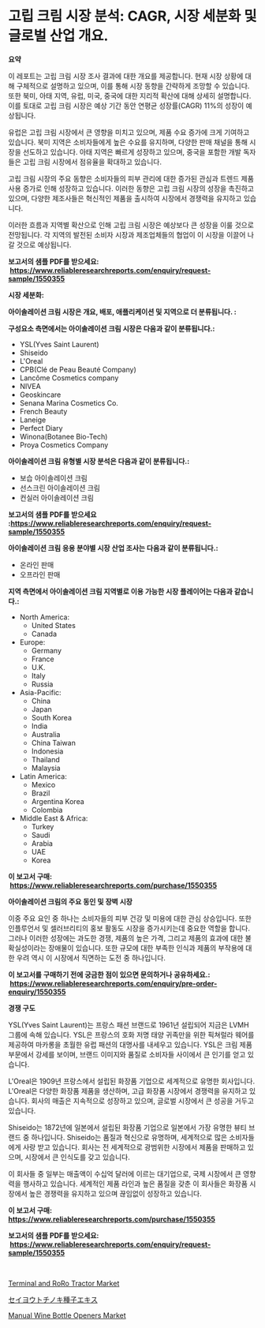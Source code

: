 <p><h1>고립 크림 시장 분석: CAGR, 시장 세분화 및 글로벌 산업 개요.</h1></p><p><strong>요약</strong></p>
<p><p>이 레포트는 고립 크림 시장 조사 결과에 대한 개요를 제공합니다. 현재 시장 상황에 대해 구체적으로 설명하고 있으며, 이를 통해 시장 동향을 간략하게 조망할 수 있습니다. 또한 북미, 아태 지역, 유럽, 미국, 중국에 대한 지리적 확산에 대해 상세히 설명합니다. 이를 토대로 고립 크림 시장은 예상 기간 동안 연평균 성장률(CAGR) 11%의 성장이 예상됩니다.</p><p>유럽은 고립 크림 시장에서 큰 영향을 미치고 있으며, 제품 수요 증가에 크게 기여하고 있습니다. 북미 지역은 소비자들에게 높은 수요를 유지하며, 다양한 판매 채널을 통해 시장을 선도하고 있습니다. 아태 지역은 빠르게 성장하고 있으며, 중국을 포함한 개발 독자들은 고립 크림 시장에서 점유율을 확대하고 있습니다.</p><p>고립 크림 시장의 주요 동향은 소비자들의 피부 관리에 대한 증가된 관심과 트렌드 제품 사용 증가로 인해 성장하고 있습니다. 이러한 동향은 고립 크림 시장의 성장을 촉진하고 있으며, 다양한 제조사들은 혁신적인 제품을 출시하여 시장에서 경쟁력을 유지하고 있습니다.</p><p>이러한 흐름과 지역별 확산으로 인해 고립 크림 시장은 예상보다 큰 성장을 이룰 것으로 전망됩니다. 각 지역의 발전된 소비자 시장과 제조업체들의 협업이 이 시장을 이끌어 나갈 것으로 예상됩니다.</p></p>
<p><strong>보고서의 샘플 PDF를 받으세요: &nbsp;<a href="https://www.reliableresearchreports.com/enquiry/request-sample/1550355">https://www.reliableresearchreports.com/enquiry/request-sample/1550355</a></strong></p>
<p><strong>시장 세분화:</strong></p>
<p><strong> 아이솔레이션 크림 시장은 개요, 배포, 애플리케이션 및 지역으로 더 분류됩니다. :</strong></p>
<p><strong>구성요소 측면에서는 아이솔레이션 크림 시장은 다음과 같이 분류됩니다.:</strong></p>
<p><ul><li>YSL(Yves Saint Laurent)</li><li>Shiseido</li><li>L'Oreal</li><li>CPB(Clé de Peau Beauté Company)</li><li>Lancôme Cosmetics company</li><li>NIVEA</li><li>Geoskincare</li><li>Senana Marina Cosmetics Co.</li><li>French Beauty</li><li>Laneige</li><li>Perfect Diary</li><li>Winona(Botanee Bio-Tech)</li><li>Proya Cosmetics Company</li></ul></p>
<p><strong> 아이솔레이션 크림 유형별 시장 분석은 다음과 같이 분류됩니다.:</strong></p>
<p><ul><li>보습 아이솔레이션 크림</li><li>선스크린 아이솔레이션 크림</li><li>컨실러 아이솔레이션 크림</li></ul></p>
<p><strong>보고서의 샘플 PDF를 받으세요 :<a href="https://www.reliableresearchreports.com/enquiry/request-sample/1550355">https://www.reliableresearchreports.com/enquiry/request-sample/1550355</a></strong></p>
<p><strong> 아이솔레이션 크림 응용 분야별 시장 산업 조사는 다음과 같이 분류됩니다.:</strong></p>
<p><ul><li>온라인 판매</li><li>오프라인 판매</li></ul></p>
<p><strong>지역 측면에서 아이솔레이션 크림 지역별로 이용 가능한 시장 플레이어는 다음과 같습니다.:</strong></p>
<p><ul>
    <li>
        North America:
        <ul>
            <li>United States</li>
            <li>Canada</li>
        </ul>
    </li>
    <li>
        Europe:
        <ul>
            <li>Germany</li>
            <li>France</li>
            <li>U.K.</li>
            <li>Italy</li>
            <li>Russia</li>
        </ul>
    </li>
    <li>
        Asia-Pacific:
        <ul>
            <li>China</li>
            <li>Japan</li>
            <li>South Korea</li>
            <li>India</li>
            <li>Australia</li>
            <li>China Taiwan</li>
            <li>Indonesia</li>
            <li>Thailand</li>
            <li>Malaysia</li>
        </ul>
    </li>
    <li>
        Latin America:
        <ul>
            <li>Mexico</li>
            <li>Brazil</li>
            <li>Argentina Korea</li>
            <li>Colombia</li>
        </ul>
    </li>
    <li>
        Middle East & Africa:
        <ul>
            <li>Turkey</li>
            <li>Saudi</li>
            <li>Arabia</li>
            <li>UAE</li>
            <li>Korea</li>
        </ul>
    </li>
    </ul></p>
<p><strong>이 보고서 구매: &nbsp;<a href="https://www.reliableresearchreports.com/purchase/1550355">https://www.reliableresearchreports.com/purchase/1550355</a></strong></p>
<p><strong>아이솔레이션 크림의 주요 동인 및 장벽 시장</strong></p>
<p><p>이중 주요 요인 중 하나는 소비자들의 피부 건강 및 미용에 대한 관심 상승입니다. 또한 인플루언서 및 셀러브리티의 홍보 활동도 시장을 증가시키는데 중요한 역할을 합니다. 그러나 이러한 성장에는 과도한 경쟁, 제품의 높은 가격, 그리고 제품의 효과에 대한 불확실성이라는 장애물이 있습니다. 또한 규모에 대한 부족한 인식과 제품의 부작용에 대한 우려 역시 이 시장에서 직면하는 도전 중 하나입니다.</p></p>
<p><strong>이 보고서를 구매하기 전에 궁금한 점이 있으면 문의하거나 공유하세요.: &nbsp;<a href="https://www.reliableresearchreports.com/enquiry/pre-order-enquiry/1550355">https://www.reliableresearchreports.com/enquiry/pre-order-enquiry/1550355</a></strong></p>
<p><strong>경쟁 구도</strong></p>
<p><p>YSL(Yves Saint Laurent)는 프랑스 패션 브랜드로 1961년 설립되어 지금은 LVMH 그룹에 속해 있습니다. YSL은 프랑스의 호화 저명 태양 귀족만을 위한 픽쳐럴라 웨어를 제공하여 마카롱을 초월한 유럽 패션의 대명사를 내세우고 있습니다. YSL은 크림 제품 부문에서 강세를 보이며, 브랜드 이미지와 품질로 소비자들 사이에서 큰 인기를 얻고 있습니다.</p><p>L'Oreal은 1909년 프랑스에서 설립된 화장품 기업으로 세계적으로 유명한 회사입니다. L'Oreal은 다양한 화장품 제품을 생산하며, 고급 화장품 시장에서 경쟁력을 유지하고 있습니다. 회사의 매출은 지속적으로 성장하고 있으며, 글로벌 시장에서 큰 성공을 거두고 있습니다.</p><p>Shiseido는 1872년에 일본에서 설립된 화장품 기업으로 일본에서 가장 유명한 뷰티 브랜드 중 하나입니다. Shiseido는 품질과 혁신으로 유명하며, 세계적으로 많은 소비자들에게 사랑 받고 있습니다. 회사는 전 세계적으로 광범위한 시장에서 제품을 판매하고 있으며, 시장에서 큰 인식도를 갖고 있습니다.</p><p>이 회사들 중 일부는 매출액이 수십억 달러에 이르는 대기업으로, 국제 시장에서 큰 영향력을 행사하고 있습니다. 세계적인 제품 라인과 높은 품질을 갖춘 이 회사들은 화장품 시장에서 높은 경쟁력을 유지하고 있으며 끊임없이 성장하고 있습니다.</p></p>
<p><strong>이 보고서 구매: &nbsp; <a href="https://www.reliableresearchreports.com/purchase/1550355">https://www.reliableresearchreports.com/purchase/1550355</a></strong></p>
<p><strong>보고서의 샘플 PDF를 받으세요: &nbsp;<a href="https://www.reliableresearchreports.com/enquiry/request-sample/1550355">https://www.reliableresearchreports.com/enquiry/request-sample/1550355</a></strong><strong></strong></p>
<p>&nbsp;</p>
<p><p><a href="https://natural-crush-b99.notion.site/Terminal-and-RoRo-Tractor-Market-Size-Reflecting-a-Forecast-Till-2031-Market-By-Type-By-Applicatio-864f21acbbe04ae0883564f77f6c9f7b">Terminal and RoRo Tractor Market</a></p><p><a href="https://github.com/mreklxf44233/Market-Research-Report-List-1/blob/main/36377427250.md">セイヨウトチノキ種子エキス</a></p><p><a href="https://github.com/CliffMedina6/Market-Research-Report-List-4/blob/main/manual-wine-bottle-openers-market.md">Manual Wine Bottle Openers Market</a></p></p>